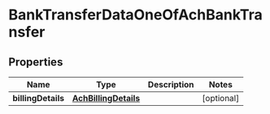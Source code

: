 

# BankTransferDataOneOfAchBankTransfer


## Properties

| Name | Type | Description | Notes |
|------------ | ------------- | ------------- | -------------|
|**billingDetails** | [**AchBillingDetails**](AchBillingDetails.md) |  |  [optional] |



